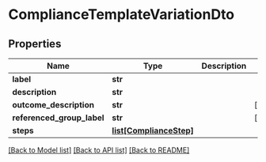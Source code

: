 # ComplianceTemplateVariationDto


## Properties
Name | Type | Description | Notes
------------ | ------------- | ------------- | -------------
**label** | **str** |  | 
**description** | **str** |  | 
**outcome_description** | **str** |  | [optional] 
**referenced_group_label** | **str** |  | [optional] 
**steps** | [**list[ComplianceStep]**](ComplianceStep.md) |  | 

[[Back to Model list]](../README.md#documentation-for-models) [[Back to API list]](../README.md#documentation-for-api-endpoints) [[Back to README]](../README.md)


